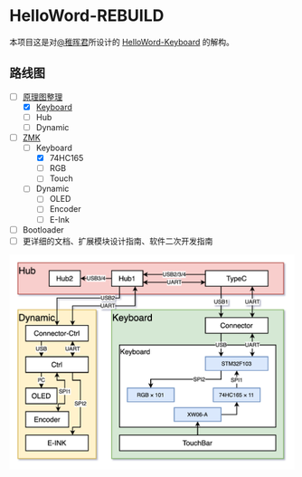 HelloWord-REBUILD
==========

本项目这是对[@稚晖君](https://github.com/peng-zhihui)所设计的 [HelloWord-Keyboard](https://github.com/peng-zhihui/HelloWord-Keyboard) 的解构。

## 路线图

- [ ] [原理图整理](https://github.com/HelloWord-REBUILD/schematics)
    - [x] [Keyboard](https://github.com/HelloWord-REBUILD/schematics/raw/master/HelloWord-Keyboard_SCH.PDF)
    - [ ] Hub
    - [ ] Dynamic
- [ ] [ZMK](https://github.com/HelloWord-REBUILD/zmk)
    - [ ] Keyboard
        - [x] 74HC165
        - [ ] RGB
        - [ ] Touch
    - [ ] Dynamic
        - [ ] OLED
        - [ ] Encoder
        - [ ] E-Ink
- [ ] Bootloader
- [ ] 更详细的文档、扩展模块设计指南、软件二次开发指南

![](https://github.com/peng-zhihui/HelloWord-Keyboard/raw/main/5.Docs/2.Images/hw5.png)
